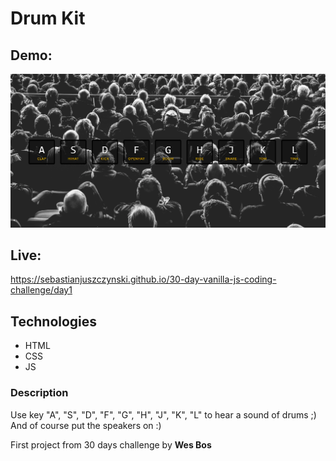 # Drum Kit
## Demo:
![Demo](demo/demo.gif)
## Live:
https://sebastianjuszczynski.github.io/30-day-vanilla-js-coding-challenge/day1
## Technologies
- HTML
- CSS
- JS
### Description
Use key "A", "S", "D", "F", "G", "H", "J", "K", "L" to hear a sound of drums ;) 
And of course put the speakers on :)


First project from 30 days challenge by **Wes Bos**
